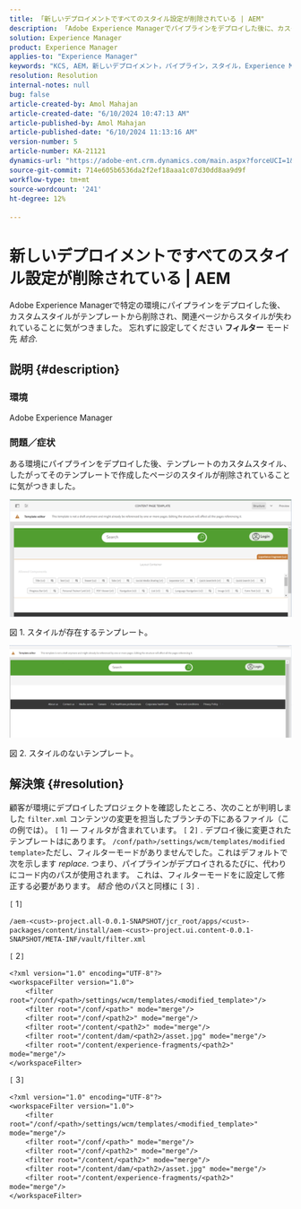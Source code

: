 ```yaml
---
title: 「新しいデプロイメントですべてのスタイル設定が削除されている | AEM"
description: 「Adobe Experience Managerでパイプラインをデプロイした後に、カスタムスタイルがページから削除される問題を修正する方法を説明します。」
solution: Experience Manager
product: Experience Manager
applies-to: "Experience Manager"
keywords: "KCS, AEM，新しいデプロイメント，パイプライン，スタイル，Experience Manager"
resolution: Resolution
internal-notes: null
bug: false
article-created-by: Amol Mahajan
article-created-date: "6/10/2024 10:47:13 AM"
article-published-by: Amol Mahajan
article-published-date: "6/10/2024 11:13:16 AM"
version-number: 5
article-number: KA-21121
dynamics-url: "https://adobe-ent.crm.dynamics.com/main.aspx?forceUCI=1&pagetype=entityrecord&etn=knowledgearticle&id=5a02acc8-1627-ef11-840b-000d3a372703"
source-git-commit: 714e605b6536da2f2ef18aaa1c07d30dd8aa9d9f
workflow-type: tm+mt
source-wordcount: '241'
ht-degree: 12%

---
```


# 新しいデプロイメントですべてのスタイル設定が削除されている | AEM


Adobe Experience Managerで特定の環境にパイプラインをデプロイした後、カスタムスタイルがテンプレートから削除され、関連ページからスタイルが失われていることに気がつきました。 忘れずに設定してください <b>フィルター</b> モード先 *結合*.

## 説明 {#description}


### <b>環境</b>

Adobe Experience Manager



### <b>問題／症状</b>

ある環境にパイプラインをデプロイした後、テンプレートのカスタムスタイル、したがってそのテンプレートで作成したページのスタイルが削除されていることに気がつきました。



![](assets/___5c02acc8-1627-ef11-840b-000d3a372703___.png)

図 1. スタイルが存在するテンプレート。



![](assets/___5e02acc8-1627-ef11-840b-000d3a372703___.png)

図 2. スタイルのないテンプレート。


## 解決策 {#resolution}


顧客が環境にデプロイしたプロジェクトを確認したところ、次のことが判明しました `filter.xml` コンテンツの変更を担当したブランチの下にあるファイル（この例では）。 `[` 1`]`  — フィルタが含まれています。 `[` 2`]` .
デプロイ後に変更されたテンプレートはにあります。 `/conf/path>/settings/wcm/templates/modified template>`ただし、フィルターモードがありませんでした。これはデフォルトで次を示します *replace*.
つまり、パイプラインがデプロイされるたびに、代わりにコード内のパスが使用されます。
これは、フィルターモードをに設定して修正する必要があります。 *結合* 他のパスと同様に `[` 3`]` .

`[` 1`]`


```
/aem-<cust>-project.all-0.0.1-SNAPSHOT/jcr_root/apps/<cust>-packages/content/install/aem-<cust>-project.ui.content-0.0.1-SNAPSHOT/META-INF/vault/filter.xml
```




`[` 2`]`




```
<?xml version="1.0" encoding="UTF-8"?>
<workspaceFilter version="1.0">
    <filter root="/conf/<path>/settings/wcm/templates/<modified_template>"/>
    <filter root="/conf/<path>" mode="merge"/>
    <filter root="/conf/<path2>" mode="merge"/>
    <filter root="/content/<path2>" mode="merge"/>
    <filter root="/content/dam/<path2>/asset.jpg" mode="merge"/>
    <filter root="/content/experience-fragments/<path2>" mode="merge"/>
</workspaceFilter>
```




`[` 3`]`


```
<?xml version="1.0" encoding="UTF-8"?>
<workspaceFilter version="1.0">
    <filter root="/conf/<path>/settings/wcm/templates/<modified_template>" mode="merge"/>
    <filter root="/conf/<path>" mode="merge"/>
    <filter root="/conf/<path2>" mode="merge"/>
    <filter root="/content/<path2>" mode="merge"/>
    <filter root="/content/dam/<path2>/asset.jpg" mode="merge"/>
    <filter root="/content/experience-fragments/<path2>" mode="merge"/>
</workspaceFilter>
```





